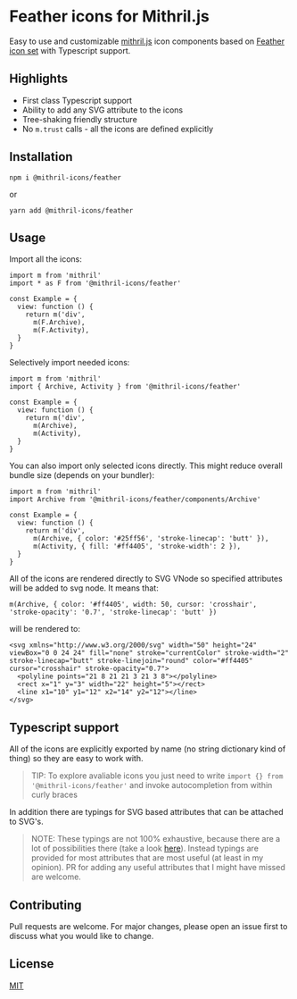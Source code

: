 # Feather icons for Mithril.js



Easy to use and customizable [mithril.js](https://mithril.js.org/) icon components based on [Feather icon set](https://feathericons.com) with Typescript support.

## Highlights
- First class Typescript support
- Ability to add any SVG attribute to the icons
- Tree-shaking friendly structure
- No `m.trust` calls - all the icons are defined explicitly

## Installation

```
npm i @mithril-icons/feather
```
or
```
yarn add @mithril-icons/feather
```
## Usage
Import all the icons:
```
import m from 'mithril'
import * as F from '@mithril-icons/feather'

const Example = {
  view: function () {
    return m('div',
      m(F.Archive),
      m(F.Activity),
  }
}
```
Selectively import needed icons:
```
import m from 'mithril'
import { Archive, Activity } from '@mithril-icons/feather'

const Example = {
  view: function () {
    return m('div',
      m(Archive),
      m(Activity),
  }
}
```
You can also import only selected icons directly. This might reduce overall bundle size (depends on your bundler):
```
import m from 'mithril'
import Archive from '@mithril-icons/feather/components/Archive'

const Example = {
  view: function () {
    return m('div',
      m(Archive, { color: '#25ff56', 'stroke-linecap': 'butt' }),
      m(Activity, { fill: '#ff4405', 'stroke-width': 2 }),
  }
}
```
All of the icons are rendered directly to SVG VNode so specified attributes will be added to svg node. It means that:
```
m(Archive, { color: '#ff4405', width: 50, cursor: 'crosshair', 'stroke-opacity': '0.7', 'stroke-linecap': 'butt' })
```
will be rendered to:
```
<svg xmlns="http://www.w3.org/2000/svg" width="50" height="24" viewBox="0 0 24 24" fill="none" stroke="currentColor" stroke-width="2" stroke-linecap="butt" stroke-linejoin="round" color="#ff4405" cursor="crosshair" stroke-opacity="0.7">
  <polyline points="21 8 21 21 3 21 3 8"></polyline>
  <rect x="1" y="3" width="22" height="5"></rect>
  <line x1="10" y1="12" x2="14" y2="12"></line>
</svg>
```
## Typescript support
All of the icons are explicitly exported by name (no string dictionary kind of thing) so they are easy to work with.

> TIP: To explore avaliable icons you just need to write `import {} from '@mithril-icons/feather'` and invoke autocompletion from within curly braces 

In addition there are typings for SVG based attributes that can be attached to SVG's.

> NOTE: These typings are not 100% exhaustive, because there are a lot of possibilities there (take a look [here](https://developer.mozilla.org/en-US/docs/Web/SVG/Attribute)). Instead typings are provided for most attributes that are most useful (at least in my opinion). PR for adding any useful attributes that I might have missed are welcome.

## Contributing
Pull requests are welcome. For major changes, please open an issue first to discuss what you would like to change.

## License
[MIT](https://choosealicense.com/licenses/mit/)
